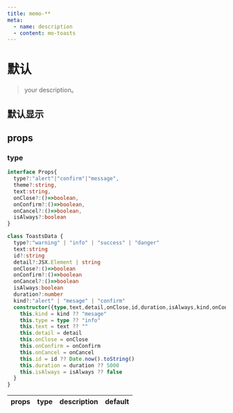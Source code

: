```yaml
---
title: memo-**
meta:
  - name: description
  - content: mo-toasts
---
```


# 默认
> your description。
<script setup lang="ts">
  import {demo1,path} from "./index.ts";
  import toasts from "../../../components/toasts/index.tsx";
</script>

## 默认显示
<CodeEditor :filePath="path" :value="demo1"/>

## props

### type
```ts
interface Props{
  type?:"alert"|"confirm"|"message",
  theme?:string,
  text:string,
  onClose?:()=>boolean,
  onConfirm?:()=>boolean,
  onCancel?:()=>boolean,
  isAlways?:boolean
}

class ToastsData {
  type?:"warning" | "info" | "success" | "danger"
  text:string
  id?:string
  detail?:JSX.Element | string
  onClose?:()=>boolean
  onConfirm?:()=>boolean
  onCancel?:()=>boolean
  isAlways:boolean
  duration?:number
  kind?:"alert" | "mesage" | "confirm"
  constructor({type,text,detail,onClose,id,duration,isAlways,kind,onConfirm,onCancel}:ToastsData) {
    this.kind = kind ?? "mesage"
    this.type = type ?? "info"
    this.text = text ?? ""
    this.detail = detail
    this.onClose = onClose
    this.onConfirm = onConfirm
    this.onCancel = onCancel
    this.id = id ?? Date.now().toString()
    this.duration = duration ?? 5000
    this.isAlways = isAlways ?? false
  }
}
```

| props | type | description | default |
| ----- | ---- | ----------- | ------- |
